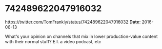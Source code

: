 # 742489622047916032
https://twitter.com/TomFrankly/status/742489622047916032
**Date:** 2016-06-13

What's your opinion on channels that mix in lower production-value content with their normal stuff? E.I. a video podcast, etc
